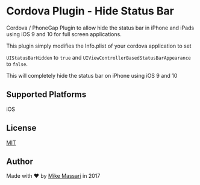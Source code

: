 # Cordova Plugin - Hide Status Bar

Cordova / PhoneGap Plugin to allow hide the status bar in iPhone and iPads using iOS 9 and 10 for full screen applications.



This plugin simply modifies the Info.plist of your cordova application to set

`UIStatusBarHidden` to `true` and `UIViewControllerBasedStatusBarAppearance` to `false`.

This will completely hide the status bar on iPhone using iOS 9 and 10



## Supported Platforms

iOS



## License

[MIT](https://opensource.org/licenses/MIT)



## Author

Made with ❤️ by [Mike Massari](http://michelemassari.net) in 2017